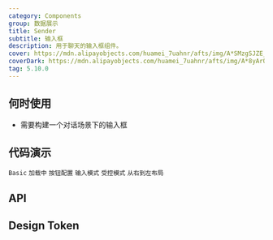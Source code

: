 ```yaml
---
category: Components
group: 数据展示
title: Sender
subtitle: 输入框
description: 用于聊天的输入框组件。
cover: https://mdn.alipayobjects.com/huamei_7uahnr/afts/img/A*SMzgSJZE_AwAAAAAAAAAAAAADrJ8AQ/original
coverDark: https://mdn.alipayobjects.com/huamei_7uahnr/afts/img/A*8yArQ43EGccAAAAAAAAAAAAADrJ8AQ/original
tag: 5.10.0
---
```


## 何时使用

- 需要构建一个对话场景下的输入框

## 代码演示

<!-- prettier-ignore -->
<code src="./demo/basic.tsx">Basic</code>
<code src="./demo/loading.tsx">加载中</code>
<code src="./demo/actions.tsx">按钮配置</code>
<code src="./demo/enterType.tsx">输入模式</code>
<code src="./demo/controlled.tsx">受控模式</code>
<code src="./demo/rtl.tsx">从右到左布局</code>

## API

## Design Token

